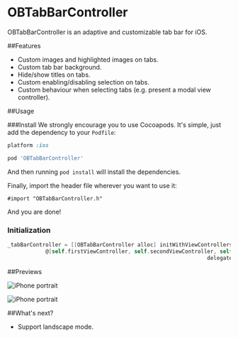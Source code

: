 OBTabBarController
==================

OBTabBarController is an adaptive and customizable tab bar for iOS.


##Features
- Custom images and highlighted images on tabs.
- Custom tab bar background.
- Hide/show titles on tabs.
- Custom enabling/disabling selection on tabs.
- Custom behaviour when selecting tabs (e.g. present a modal view controller).


##Usage

###Install
We strongly encourage you to use Cocoapods. It's simple, just add the dependency to your `Podfile`:

```ruby
platform :ios

pod 'OBTabBarController'
```

And then running `pod install` will install the dependencies.

Finally, import the header file wherever you want to use it:

```objc
#import "OBTabBarController.h"
```

And you are done!

### Initialization
``` objective-c  
_tabBarController = [[OBTabBarController alloc] initWithViewControllers:
            @[self.firstViewController, self.secondViewController, self.thirdViewController, self.fourthViewController]
                                                               delegate:self];
```


##Previews

![iPhone portrait](https://raw.github.com/joanromano/OBTabBarController/master/Screenshots/Screenshot-2.png) 

![iPhone portrait](https://raw.github.com/joanromano/OBTabBarController/master/Screenshots/Screenshot-1.png)



##What's next?
- Support landscape mode.

